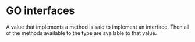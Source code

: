 # GO interfaces

A value that implements a method is said to implement an interface. 
Then all of the methods available to the type are available to that value. 


